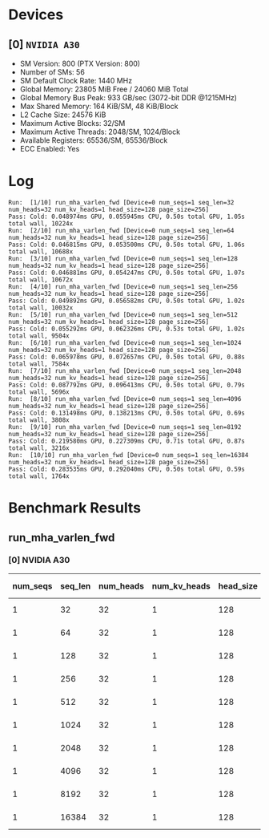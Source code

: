 # Devices

## [0] `NVIDIA A30`
* SM Version: 800 (PTX Version: 800)
* Number of SMs: 56
* SM Default Clock Rate: 1440 MHz
* Global Memory: 23805 MiB Free / 24060 MiB Total
* Global Memory Bus Peak: 933 GB/sec (3072-bit DDR @1215MHz)
* Max Shared Memory: 164 KiB/SM, 48 KiB/Block
* L2 Cache Size: 24576 KiB
* Maximum Active Blocks: 32/SM
* Maximum Active Threads: 2048/SM, 1024/Block
* Available Registers: 65536/SM, 65536/Block
* ECC Enabled: Yes

# Log

```
Run:  [1/10] run_mha_varlen_fwd [Device=0 num_seqs=1 seq_len=32 num_heads=32 num_kv_heads=1 head_size=128 page_size=256]
Pass: Cold: 0.048974ms GPU, 0.055945ms CPU, 0.50s total GPU, 1.05s total wall, 10224x 
Run:  [2/10] run_mha_varlen_fwd [Device=0 num_seqs=1 seq_len=64 num_heads=32 num_kv_heads=1 head_size=128 page_size=256]
Pass: Cold: 0.046815ms GPU, 0.053500ms CPU, 0.50s total GPU, 1.06s total wall, 10688x 
Run:  [3/10] run_mha_varlen_fwd [Device=0 num_seqs=1 seq_len=128 num_heads=32 num_kv_heads=1 head_size=128 page_size=256]
Pass: Cold: 0.046881ms GPU, 0.054247ms CPU, 0.50s total GPU, 1.07s total wall, 10672x 
Run:  [4/10] run_mha_varlen_fwd [Device=0 num_seqs=1 seq_len=256 num_heads=32 num_kv_heads=1 head_size=128 page_size=256]
Pass: Cold: 0.049892ms GPU, 0.056582ms CPU, 0.50s total GPU, 1.02s total wall, 10032x 
Run:  [5/10] run_mha_varlen_fwd [Device=0 num_seqs=1 seq_len=512 num_heads=32 num_kv_heads=1 head_size=128 page_size=256]
Pass: Cold: 0.055292ms GPU, 0.062326ms CPU, 0.53s total GPU, 1.02s total wall, 9504x 
Run:  [6/10] run_mha_varlen_fwd [Device=0 num_seqs=1 seq_len=1024 num_heads=32 num_kv_heads=1 head_size=128 page_size=256]
Pass: Cold: 0.065978ms GPU, 0.072657ms CPU, 0.50s total GPU, 0.88s total wall, 7584x 
Run:  [7/10] run_mha_varlen_fwd [Device=0 num_seqs=1 seq_len=2048 num_heads=32 num_kv_heads=1 head_size=128 page_size=256]
Pass: Cold: 0.087792ms GPU, 0.096413ms CPU, 0.50s total GPU, 0.79s total wall, 5696x 
Run:  [8/10] run_mha_varlen_fwd [Device=0 num_seqs=1 seq_len=4096 num_heads=32 num_kv_heads=1 head_size=128 page_size=256]
Pass: Cold: 0.131498ms GPU, 0.138213ms CPU, 0.50s total GPU, 0.69s total wall, 3808x 
Run:  [9/10] run_mha_varlen_fwd [Device=0 num_seqs=1 seq_len=8192 num_heads=32 num_kv_heads=1 head_size=128 page_size=256]
Pass: Cold: 0.219580ms GPU, 0.227309ms CPU, 0.71s total GPU, 0.87s total wall, 3216x 
Run:  [10/10] run_mha_varlen_fwd [Device=0 num_seqs=1 seq_len=16384 num_heads=32 num_kv_heads=1 head_size=128 page_size=256]
Pass: Cold: 0.283535ms GPU, 0.292040ms CPU, 0.50s total GPU, 0.59s total wall, 1764x 
```

# Benchmark Results

## run_mha_varlen_fwd

### [0] NVIDIA A30

| num_seqs | seq_len | num_heads | num_kv_heads | head_size | page_size | Memory Reads | Memory Writes | Memory Usage | Tokens | Samples |  CPU Time  |  Noise  |  GPU Time  | Noise  |  Elem/s  | GlobalMem BW | BWUtil |
|----------|---------|-----------|--------------|-----------|-----------|--------------|---------------|--------------|--------|---------|------------|---------|------------|--------|----------|--------------|--------|
|        1 |      32 |        32 |            1 |       128 |       256 |   24.000 KiB |     8.000 KiB |       512.02 |     32 |  10224x |  55.945 us |  19.62% |  48.974 us | 12.20% | 653.414K | 669.096 MB/s |  0.07% |
|        1 |      64 |        32 |            1 |       128 |       256 |   40.000 KiB |     8.000 KiB |       512.02 |     64 |  10688x |  53.500 us |  14.36% |  46.815 us |  1.73% |   1.367M |   1.050 GB/s |  0.11% |
|        1 |     128 |        32 |            1 |       128 |       256 |   72.000 KiB |     8.000 KiB |       512.02 |    128 |  10672x |  54.247 us | 148.10% |  46.881 us |  2.11% |   2.730M |   1.747 GB/s |  0.19% |
|        1 |     256 |        32 |            1 |       128 |       256 |  136.000 KiB |     8.000 KiB |       512.02 |    256 |  10032x |  56.582 us |  13.50% |  49.892 us |  1.66% |   5.131M |   2.956 GB/s |  0.32% |
|        1 |     512 |        32 |            1 |       128 |       256 |  264.000 KiB |     8.000 KiB |       512.02 |    512 |   9504x |  62.326 us |  39.69% |  55.292 us | 24.66% |   9.260M |   5.037 GB/s |  0.54% |
|        1 |    1024 |        32 |            1 |       128 |       256 |  520.000 KiB |     8.000 KiB |       512.02 |   1024 |   7584x |  72.657 us |  10.18% |  65.978 us |  1.20% |  15.520M |   8.195 GB/s |  0.88% |
|        1 |    2048 |        32 |            1 |       128 |       256 |    1.008 MiB |     8.000 KiB |       512.02 |   2048 |   5696x |  96.413 us | 137.85% |  87.792 us |  3.36% |  23.328M |  12.131 GB/s |  1.30% |
|        1 |    4096 |        32 |            1 |       128 |       256 |    2.008 MiB |     8.000 KiB |       512.02 |   4096 |   3808x | 138.213 us |   5.20% | 131.498 us |  0.99% |  31.149M |  16.073 GB/s |  1.72% |
|        1 |    8192 |        32 |            1 |       128 |       256 |    4.008 MiB |     8.000 KiB |       512.02 |   8192 |   3216x | 227.309 us |  20.68% | 219.580 us |  9.60% |  37.308M |  19.176 GB/s |  2.06% |
|        1 |   16384 |        32 |            1 |       128 |       256 |    8.008 MiB |     8.000 KiB |       512.02 |  16384 |   1764x | 292.040 us |  19.38% | 283.535 us |  0.35% |  57.785M |  29.644 GB/s |  3.18% |
